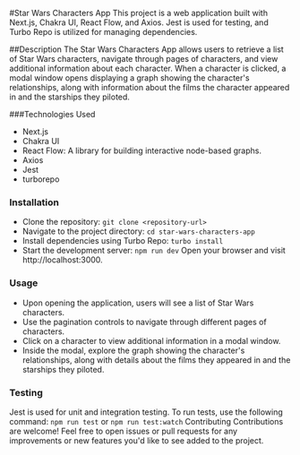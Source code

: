 #Star Wars Characters App
This project is a web application built with Next.js, Chakra UI, React Flow, and Axios. Jest is used for testing, and Turbo Repo is utilized for managing dependencies.

##Description
The Star Wars Characters App allows users to retrieve a list of Star Wars characters, navigate through pages of characters, and view additional information about each character. When a character is clicked, a modal window opens displaying a graph showing the character's relationships, along with information about the films the character appeared in and the starships they piloted.

###Technologies Used
- Next.js
- Chakra UI
- React Flow: A library for building interactive node-based graphs.
- Axios
- Jest
- turborepo
  
### Installation
- Clone the repository:
`git clone <repository-url>`
- Navigate to the project directory:
`cd star-wars-characters-app`
- Install dependencies using Turbo Repo:
`turbo install`
- Start the development server:
`npm run dev`
Open your browser and visit http://localhost:3000.

### Usage
- Upon opening the application, users will see a list of Star Wars characters.
- Use the pagination controls to navigate through different pages of characters.
- Click on a character to view additional information in a modal window.
- Inside the modal, explore the graph showing the character's relationships, along with details about the films they appeared in and the starships they piloted.

### Testing
Jest is used for unit and integration testing. To run tests, use the following command:
`npm run test` or `npm run test:watch`
Contributing
Contributions are welcome! Feel free to open issues or pull requests for any improvements or new features you'd like to see added to the project.
